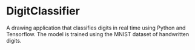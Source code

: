 # DigitClassifier
A drawing application that classifies digits in real time using Python and Tensorflow.
The model is trained using the MNIST dataset of handwritten digits.
